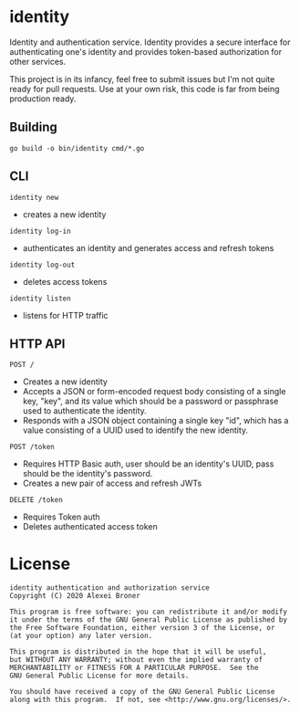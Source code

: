 identity
========

Identity and authentication service. Identity provides a secure interface for
authenticating one's identity and provides token-based authorization for other
services.

This project is in its infancy, feel free to submit issues but I'm not quite
ready for pull requests. Use at your own risk, this code is far from being
production ready.

## Building

    go build -o bin/identity cmd/*.go

## CLI

`identity new`
- creates a new identity

`identity log-in`
- authenticates an identity and generates access and refresh tokens

`identity log-out`
- deletes access tokens

`identity listen`
- listens for HTTP traffic

## HTTP API

`POST /`
- Creates a new identity
- Accepts a JSON or form-encoded request body consisting of a single key,
  "key", and its value which should be a password or passphrase used to
  authenticate the identity.
- Responds with a JSON object containing a single key "id", which has a value
  consisting of a UUID used to identify the new identity.

`POST /token`
- Requires HTTP Basic auth, user should be an identity's UUID, pass should be
  the identity's password.
- Creates a new pair of access and refresh JWTs

`DELETE /token`
- Requires Token auth
- Deletes authenticated access token

# License

    identity authentication and authorization service
    Copyright (C) 2020 Alexei Broner

    This program is free software: you can redistribute it and/or modify
    it under the terms of the GNU General Public License as published by
    the Free Software Foundation, either version 3 of the License, or
    (at your option) any later version.

    This program is distributed in the hope that it will be useful,
    but WITHOUT ANY WARRANTY; without even the implied warranty of
    MERCHANTABILITY or FITNESS FOR A PARTICULAR PURPOSE.  See the
    GNU General Public License for more details.

    You should have received a copy of the GNU General Public License
    along with this program.  If not, see <http://www.gnu.org/licenses/>.
